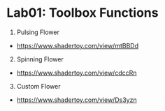 # Lab01: Toolbox Functions

1. Pulsing Flower
- https://www.shadertoy.com/view/mtBBDd

2. Spinning Flower
- https://www.shadertoy.com/view/cdccRn

3. Custom Flower
- https://www.shadertoy.com/view/Ds3yzn